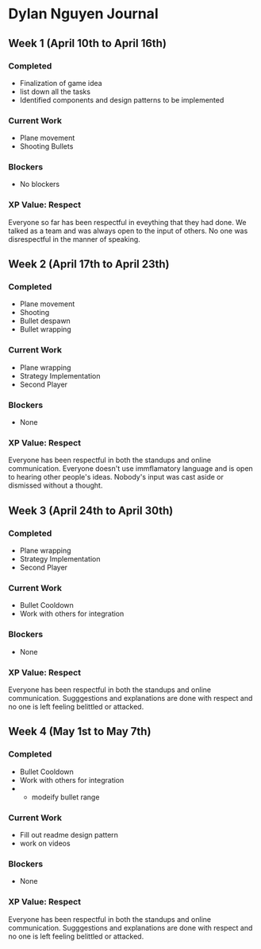 # Dylan Nguyen Journal

## Week 1 (April 10th to April 16th)

### Completed
* Finalization of game idea
* list down all the tasks
* Identified components and design patterns to be implemented

### Current Work
* Plane movement
* Shooting Bullets

### Blockers
* No blockers

### XP Value: Respect
Everyone so far has been respectful in eveything that they had done. We talked as a team and was always open to the input of others. No one was disrespectful in the manner of speaking.

## Week 2 (April 17th to April 23th)

### Completed
* Plane movement
* Shooting
* Bullet despawn
* Bullet wrapping

### Current Work
* Plane wrapping
* Strategy Implementation
* Second Player

### Blockers
* None

### XP Value: Respect
Everyone has been respectful in both the standups and online communication. Everyone doesn't use immflamatory language and is open to hearing other people's ideas. Nobody's input was cast aside or dismissed without a thought.

## Week 3 (April 24th to April 30th)

### Completed
* Plane wrapping
* Strategy Implementation
* Second Player

### Current Work
* Bullet Cooldown
* Work with others for integration

### Blockers
* None

### XP Value: Respect
Everyone has been respectful in both the standups and online communication. Sugggestions and explanations are done with respect and no one is left feeling belittled or attacked. 

## Week 4 (May 1st to May 7th)

### Completed
* Bullet Cooldown
* Work with others for integration
* * modeify bullet range

### Current Work
* Fill out readme design pattern
* work on videos

### Blockers
* None

### XP Value: Respect
Everyone has been respectful in both the standups and online communication. Sugggestions and explanations are done with respect and no one is left feeling belittled or attacked. 
